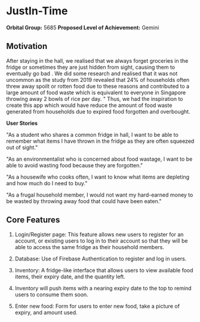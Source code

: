 # JustIn-Time
**Orbital Group:** 5685
**Proposed Level of Achievement:** Gemini

## Motivation
After staying in the hall, we realised that we always forget groceries in the fridge or sometimes they are just hidden from sight, causing them to eventually go bad
. 
We did some research and realised that it was not uncommon as the study from 2019 revealed that 24% of households often threw away spoilt or rotten food due to these reasons and contributed to a large amount of food waste which is equivalent to everyone in Singapore throwing away 2 bowls of rice per day.
"
Thus, we had the inspiration to create this app which would have reduce the amount of food waste generated from households due to expired food forgotten and overbought.

**User Stories**

"As a student who shares a common fridge in hall, I want to be able to remember what items I have thrown in the fridge as they are often squeezed out of sight."

"As an environmentalist who is concerned about food wastage, I want to be able to avoid wasting food because they are forgotten."

"As a housewife who cooks often, I want to know what items are depleting and how much do I need to buy."

"As a frugal household member, I would not want my hard-earned money to be wasted by throwing away food that could have been eaten."

## Core Features
1. Login/Register page: This feature allows new users to register for an account, or existing users to log in to their account so that they will be able to access the same fridge as their household members.

2. Database: Use of Firebase Authentication to register and log in users.

3. Inventory: A fridge-like interface that allows users to view available food items, their expiry date, and the quantity left.

4. Inventory will push items with a nearing expiry date to the top to remind users to consume them soon.

5. Enter new food: Form for users to enter new food, take a picture of expiry, and amount used.






